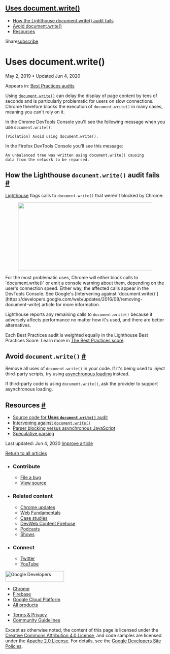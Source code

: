 ## <a href="#uses-document.write()" class="w-toc__header--link">Uses document.write()</a>

- [How the Lighthouse document.write() audit fails](<#how-the-lighthouse-document.write()-audit-fails>)
- [Avoid document.write()](<#avoid-document.write()>)
- [Resources](#resources)

Share<a href="/newsletter/" class="gc-analytics-event w-actions__fab w-actions__fab--subscribe"><span>subscribe</span></a>

# Uses document.write()

May 2, 2019 <span class="w-author__separator">•</span> Updated Jun 4, 2020

<span class="w-post-signpost__title">Appears in:</span> <a href="/lighthouse-best-practices" class="w-post-signpost__link">Best Practices audits</a>

Using [`document.write()`](https://developer.mozilla.org/en-US/docs/Web/API/Document/write) can delay the display of page content by tens of seconds and is particularly problematic for users on slow connections. Chrome therefore blocks the execution of `document.write()` in many cases, meaning you can't rely on it.

In the Chrome DevTools Console you'll see the following message when you use `document.write()`:

    [Violation] Avoid using document.write().

In the Firefox DevTools Console you'll see this message:

    An unbalanced tree was written using document.write() causing
    data from the network to be reparsed.

## How the Lighthouse `document.write()` audit fails <a href="#how-the-lighthouse-document.write()-audit-fails" class="w-headline-link">#</a>

[Lighthouse](https://developers.google.com/web/tools/lighthouse/) flags calls to `document.write()` that weren't blocked by Chrome:

<figure><img src="https://web-dev.imgix.net/image/tcFciHGuF3MxnTr1y5ue01OGLBn2/5YbEaKuzO2kzulClv1qj.png?auto=format" class="w-screenshot" sizes="(min-width: 800px) 800px, calc(100vw - 48px)" srcset="https://web-dev.imgix.net/image/tcFciHGuF3MxnTr1y5ue01OGLBn2/5YbEaKuzO2kzulClv1qj.png?auto=format&amp;w=200 200w, https://web-dev.imgix.net/image/tcFciHGuF3MxnTr1y5ue01OGLBn2/5YbEaKuzO2kzulClv1qj.png?auto=format&amp;w=228 228w, https://web-dev.imgix.net/image/tcFciHGuF3MxnTr1y5ue01OGLBn2/5YbEaKuzO2kzulClv1qj.png?auto=format&amp;w=260 260w, https://web-dev.imgix.net/image/tcFciHGuF3MxnTr1y5ue01OGLBn2/5YbEaKuzO2kzulClv1qj.png?auto=format&amp;w=296 296w, https://web-dev.imgix.net/image/tcFciHGuF3MxnTr1y5ue01OGLBn2/5YbEaKuzO2kzulClv1qj.png?auto=format&amp;w=338 338w, https://web-dev.imgix.net/image/tcFciHGuF3MxnTr1y5ue01OGLBn2/5YbEaKuzO2kzulClv1qj.png?auto=format&amp;w=385 385w, https://web-dev.imgix.net/image/tcFciHGuF3MxnTr1y5ue01OGLBn2/5YbEaKuzO2kzulClv1qj.png?auto=format&amp;w=439 439w, https://web-dev.imgix.net/image/tcFciHGuF3MxnTr1y5ue01OGLBn2/5YbEaKuzO2kzulClv1qj.png?auto=format&amp;w=500 500w, https://web-dev.imgix.net/image/tcFciHGuF3MxnTr1y5ue01OGLBn2/5YbEaKuzO2kzulClv1qj.png?auto=format&amp;w=571 571w, https://web-dev.imgix.net/image/tcFciHGuF3MxnTr1y5ue01OGLBn2/5YbEaKuzO2kzulClv1qj.png?auto=format&amp;w=650 650w, https://web-dev.imgix.net/image/tcFciHGuF3MxnTr1y5ue01OGLBn2/5YbEaKuzO2kzulClv1qj.png?auto=format&amp;w=741 741w, https://web-dev.imgix.net/image/tcFciHGuF3MxnTr1y5ue01OGLBn2/5YbEaKuzO2kzulClv1qj.png?auto=format&amp;w=845 845w, https://web-dev.imgix.net/image/tcFciHGuF3MxnTr1y5ue01OGLBn2/5YbEaKuzO2kzulClv1qj.png?auto=format&amp;w=964 964w, https://web-dev.imgix.net/image/tcFciHGuF3MxnTr1y5ue01OGLBn2/5YbEaKuzO2kzulClv1qj.png?auto=format&amp;w=1098 1098w, https://web-dev.imgix.net/image/tcFciHGuF3MxnTr1y5ue01OGLBn2/5YbEaKuzO2kzulClv1qj.png?auto=format&amp;w=1252 1252w, https://web-dev.imgix.net/image/tcFciHGuF3MxnTr1y5ue01OGLBn2/5YbEaKuzO2kzulClv1qj.png?auto=format&amp;w=1428 1428w, https://web-dev.imgix.net/image/tcFciHGuF3MxnTr1y5ue01OGLBn2/5YbEaKuzO2kzulClv1qj.png?auto=format&amp;w=1600 1600w" width="800" height="213" /></figure>For the most problematic uses, Chrome will either block calls to `document.write()` or emit a console warning about them, depending on the user's connection speed. Either way, the affected calls appear in the DevTools Console. See Google's [Intervening against `document.write()`](https://developers.google.com/web/updates/2016/08/removing-document-write) article for more information.

Lighthouse reports any remaining calls to `document.write()` because it adversely affects performance no matter how it's used, and there are better alternatives.

Each Best Practices audit is weighted equally in the Lighthouse Best Practices Score. Learn more in [The Best Practices score](https://developers.google.com/web/tools/lighthouse/v3/scoring#best-practices).

## Avoid `document.write()` <a href="#avoid-document.write()" class="w-headline-link">#</a>

Remove all uses of `document.write()` in your code. If it's being used to inject third-party scripts, try using [asynchronous loading](https://developers.google.com/web/fundamentals/performance/critical-rendering-path/adding-interactivity-with-javascript#parser_blocking_versus_asynchronous_javascript) instead.

If third-party code is using `document.write()`, ask the provider to support asynchronous loading.

## Resources <a href="#resources" class="w-headline-link">#</a>

- [Source code for **Uses `document.write()`** audit](https://github.com/GoogleChrome/lighthouse/blob/master/lighthouse-core/audits/dobetterweb/no-document-write.js)
- [Intervening against `document.write()`](https://developers.google.com/web/updates/2016/08/removing-document-write)
- [Parser blocking versus asynchronous JavaScript](https://developers.google.com/web/fundamentals/performance/critical-rendering-path/adding-interactivity-with-javascript#parser_blocking_versus_asynchronous_javascript)
- [Speculative parsing](https://developer.mozilla.org/en-US/docs/Glossary/speculative_parsing)

<span class="w-mr--sm">Last updated: Jun 4, 2020 </span>[Improve article](https://github.com/GoogleChrome/web.dev/blob/master/src/site/content/en/lighthouse-best-practices/no-document-write/index.md)

<a href="/lighthouse-best-practices" class="gc-analytics-event w-article-navigation__link w-article-navigation__link--back w-article-navigation__link--single">Return to all articles</a>

- ### Contribute

  - <a href="https://github.com/GoogleChrome/web.dev/issues/new?assignees=&amp;labels=bug&amp;template=bug_report.md&amp;title=" class="w-footer__linkbox-link">File a bug</a>
  - <a href="https://github.com/googlechrome/web.dev" class="w-footer__linkbox-link">View source</a>

- ### Related content

  - <a href="https://blog.chromium.org/" class="w-footer__linkbox-link">Chrome updates</a>
  - <a href="https://developers.google.com/web/" class="w-footer__linkbox-link">Web Fundamentals</a>
  - <a href="https://developers.google.com/web/showcase/" class="w-footer__linkbox-link">Case studies</a>
  - <a href="https://devwebfeed.appspot.com/" class="w-footer__linkbox-link">DevWeb Content Firehose</a>
  - <a href="/podcasts/" class="w-footer__linkbox-link">Podcasts</a>
  - <a href="/shows/" class="w-footer__linkbox-link">Shows</a>

- ### Connect

  - <a href="https://www.twitter.com/ChromiumDev" class="w-footer__linkbox-link">Twitter</a>
  - <a href="https://www.youtube.com/user/ChromeDevelopers" class="w-footer__linkbox-link">YouTube</a>

<a href="https://developers.google.com/" class="w-footer__utility-logo-link"><img src="/images/lockup-color.png" alt="Google Developers" class="w-footer__utility-logo" width="185" height="33" /></a>

- <a href="https://developer.chrome.com/" class="w-footer__utility-link">Chrome</a>
- <a href="https://firebase.google.com/" class="w-footer__utility-link">Firebase</a>
- <a href="https://cloud.google.com/" class="w-footer__utility-link">Google Cloud Platform</a>
- <a href="https://developers.google.com/products" class="w-footer__utility-link">All products</a>

<!-- -->

- <a href="https://policies.google.com/" class="w-footer__utility-link">Terms &amp; Privacy</a>
- <a href="/community-guidelines/" class="w-footer__utility-link">Community Guidelines</a>

Except as otherwise noted, the content of this page is licensed under the [Creative Commons Attribution 4.0 License](https://creativecommons.org/licenses/by/4.0/), and code samples are licensed under the [Apache 2.0 License](https://www.apache.org/licenses/LICENSE-2.0). For details, see the [Google Developers Site Policies](https://developers.google.com/terms/site-policies).
